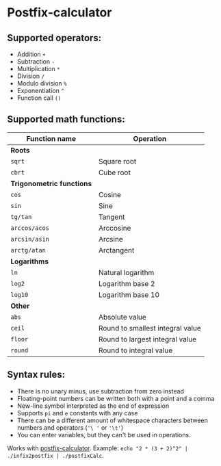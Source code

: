 # Postfix-calculator
## Supported operators:
- Addition `+`
- Subtraction `-`
- Multiplication `*`
- Division `/`
- Modulo division `%`
- Exponentiation `^`
- Function call `()`

## Supported math functions:
| Function name              | Operation                       |
| -------------------------- | ------------------------------- |
| <b>Roots</b>               |                                 |
| `sqrt`                     | Square root                     |
| `cbrt`                     | Cube root                       |
| <b>Trigonometric functions</b> |                             |
| `cos`                      | Cosine                          |
| `sin`                      | Sine                            |
| `tg/tan`                   | Tangent                         |
| `arccos/acos`              | Arccosine                       |
| `arcsin/asin`              | Arcsine                         |
| `arctg/atan`               | Arctangent                      |
| <b>Logarithms</b>          |                                 |
| `ln`                       | Natural logarithm               |
| `log2`                     | Logarithm base 2                |
| `log10`                    | Logarithm base 10               |
| <b>Other</b>               |                                 |
| `abs`                      | Absolute value                  |
| `ceil`                     | Round to smallest integral value|
| `floor`                    | Round to largest integral value |
| `round`                    | Round to integral value         |

## Syntax rules:
- There is no unary minus, use subtraction from zero instead
- Floating-point numbers can be written both with a point and a comma
- New-line symbol interpreted as the end of expression
- Supports `pi` and `e` constants with any case
- There can be a different amount of whitespace characters between numbers and operators (`'\ '` or `'\t'`)
- You can enter variables, but they can't be used in operations.

Works with [postfix-calculator](https://github.com/evgeny-net-x/Postfix-calculator). Example: `echo "2 * (3 + 2)^2" | ./infix2postfix | ./postfixCalc`.
